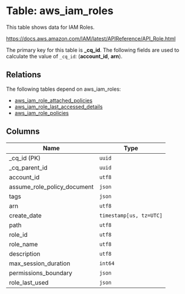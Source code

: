 # Table: aws_iam_roles

This table shows data for IAM Roles.

https://docs.aws.amazon.com/IAM/latest/APIReference/API_Role.html

The primary key for this table is **_cq_id**.
The following fields are used to calculate the value of `_cq_id`: (**account_id**, **arn**).
## Relations

The following tables depend on aws_iam_roles:
  - [aws_iam_role_attached_policies](aws_iam_role_attached_policies.md)
  - [aws_iam_role_last_accessed_details](aws_iam_role_last_accessed_details.md)
  - [aws_iam_role_policies](aws_iam_role_policies.md)

## Columns

| Name          | Type          |
| ------------- | ------------- |
|_cq_id (PK)|`uuid`|
|_cq_parent_id|`uuid`|
|account_id|`utf8`|
|assume_role_policy_document|`json`|
|tags|`json`|
|arn|`utf8`|
|create_date|`timestamp[us, tz=UTC]`|
|path|`utf8`|
|role_id|`utf8`|
|role_name|`utf8`|
|description|`utf8`|
|max_session_duration|`int64`|
|permissions_boundary|`json`|
|role_last_used|`json`|